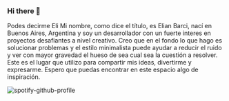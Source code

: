 ### Hi there 👋
Podes decirme Eli
Mi nombre, como dice el título, es Elian Barci, nací en Buenos Aires, Argentina y soy un desarrollador con un fuerte interes en proyectos desafiantes a nivel creativo. Creo que en el fondo lo que hago es solucionar problemas y el estilo minimalista puede ayudar a reducir el ruido y ver con mayor gravedad el hueso de sea cual sea la cuestión a resolver. Este es el lugar que utilizo para compartir mis ideas, divertirme y expresarme. Espero que puedas encontrar en este espacio algo de inspiración.

![spotify-github-profile](https://spotify-github-profile.vercel.app/api/view?uid=elianbarci&cover_image=true&theme=novatorem&bar_color=53b14f&bar_color_cover=true)

<!--
**elianbarci/elianbarci** is a ✨ _special_ ✨ repository because its `README.md` (this file) appears on your GitHub profile.

Here are some ideas to get you started:

- 🔭 I’m currently working on ...
- 🌱 I’m currently learning ...
- 👯 I’m looking to collaborate on ...
- 🤔 I’m looking for help with ...
- 💬 Ask me about ...
- 📫 How to reach me: ...
- 😄 Pronouns: ...
- ⚡ Fun fact: ...
-->
